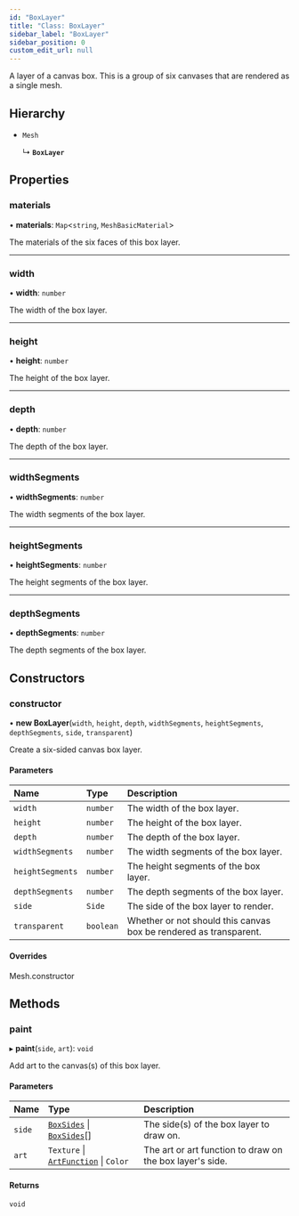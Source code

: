 ```yaml
---
id: "BoxLayer"
title: "Class: BoxLayer"
sidebar_label: "BoxLayer"
sidebar_position: 0
custom_edit_url: null
---
```


A layer of a canvas box. This is a group of six canvases that are rendered as a single mesh.

## Hierarchy

- `Mesh`

  ↳ **`BoxLayer`**

## Properties

### materials

• **materials**: `Map`<`string`, `MeshBasicMaterial`\>

The materials of the six faces of this box layer.

___

### width

• **width**: `number`

The width of the box layer.

___

### height

• **height**: `number`

The height of the box layer.

___

### depth

• **depth**: `number`

The depth of the box layer.

___

### widthSegments

• **widthSegments**: `number`

The width segments of the box layer.

___

### heightSegments

• **heightSegments**: `number`

The height segments of the box layer.

___

### depthSegments

• **depthSegments**: `number`

The depth segments of the box layer.

## Constructors

### constructor

• **new BoxLayer**(`width`, `height`, `depth`, `widthSegments`, `heightSegments`, `depthSegments`, `side`, `transparent`)

Create a six-sided canvas box layer.

#### Parameters

| Name | Type | Description |
| :------ | :------ | :------ |
| `width` | `number` | The width of the box layer. |
| `height` | `number` | The height of the box layer. |
| `depth` | `number` | The depth of the box layer. |
| `widthSegments` | `number` | The width segments of the box layer. |
| `heightSegments` | `number` | The height segments of the box layer. |
| `depthSegments` | `number` | The depth segments of the box layer. |
| `side` | `Side` | The side of the box layer to render. |
| `transparent` | `boolean` | Whether or not should this canvas box be rendered as transparent. |

#### Overrides

Mesh.constructor

## Methods

### paint

▸ **paint**(`side`, `art`): `void`

Add art to the canvas(s) of this box layer.

#### Parameters

| Name | Type | Description |
| :------ | :------ | :------ |
| `side` | [`BoxSides`](../modules.md#boxsides-556) \| [`BoxSides`](../modules.md#boxsides-556)[] | The side(s) of the box layer to draw on. |
| `art` | `Texture` \| [`ArtFunction`](../modules.md#artfunction-556) \| `Color` | The art or art function to draw on the box layer's side. |

#### Returns

`void`
